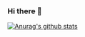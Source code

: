 ### Hi there 👋
<!--
[![Solved.ac Profile](http://mazassumnida.wtf/api/v2/generate_badge?boj=qwert3748)](https://solved.ac/qwert3748/)
-->
[![Anurag's github stats](https://github-readme-stats.vercel.app/api?username=hong3737)](https://github.com/anuraghazra/github-readme-stats)
<!--START_SECTION:waka-->
<!-- ![Code Time](http://img.shields.io/badge/Code%20Time-150%20hrs%2023%20mins-blue)-->
